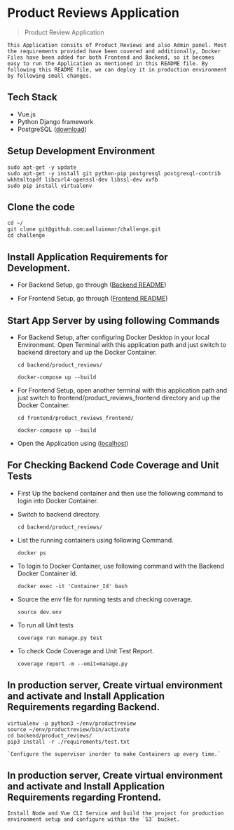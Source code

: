 # Product Reviews Application

> Product Review Application

    This Application consits of Product Reviews and also Admin panel. Most the requirements provided have been covered and additionally, Docker Files have been added for both Frontend and Backend, so it becomes easy to run the Application as mentioned in this README file. By following this README file, we can deploy it in production environment by following small changes.

## Tech Stack

- Vue.js
- Python Django framework
- PostgreSQL ([download](https://www.pgadmin.org/download/))


## Setup Development Environment

    sudo apt-get -y update
    sudo apt-get -y install git python-pip postgresql postgresql-contrib wkhtmltopdf libcurl4-openssl-dev libssl-dev xvfb
    sudo pip install virtualenv

## Clone the code

    cd ~/
    git clone git@github.com:aalluinmar/challenge.git
    cd challenge

## Install Application Requirements for Development.

- For Backend Setup, go through ([Backend README](https://github.com/aalluinmar/challenge/blob/product_reviews/backend/README.md))

- For Frontend Setup, go through ([Frontend README](https://github.com/aalluinmar/challenge/blob/product_reviews/frontend/README.md))


## Start App Server by using following Commands

- For Backend Setup, after configuring Docker Desktop in your local Environment. Open Terminal with this application path and just switch to backend directory and up the Docker Container.

    `cd backend/product_reviews/`

    `docker-compose up --build`

- For Frontend Setup, open another terminal with this application path and just switch to frontend/product_reviews_frontend directory and up the Docker Container.

    `cd frontend/product_reviews_frontend/`

    `docker-compose up --build`
    
- Open the Application using ([localhost](http://localhost:8080/))

## For Checking Backend Code Coverage and Unit Tests

- First Up the backend container and then use the following command to login into Docker Container.

- Switch to backend directory.

    `cd backend/product_reviews/`

- List the running containers using following Command.

    `docker ps`

- To login to Docker Container, use following command with the Backend Docker Container Id.

    `docker exec -it 'Container_Id' bash`

- Source the env file for running tests and checking coverage.

    `source dev.env`

- To run all Unit tests

    `coverage run manage.py test`

- To check Code Coverage and Unit Test Report.

    `coverage report -m --omit=manage.py`

## In production server, Create virtual environment and activate and Install Application Requirements regarding Backend.


    virtualenv -p python3 ~/env/productreview
    source ~/env/productreview/bin/activate
    cd backend/product_reviews/
    pip3 install -r ./requirements/test.txt

    `Configure the supervisor inorder to make Containers up every time.`

## In production server, Create virtual environment and activate and Install Application Requirements regarding Frontend.

    Install Node and Vue CLI Service and build the project for production environment setup and configure within the `S3` bucket.
